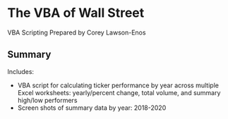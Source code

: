 # The VBA of Wall Street

VBA Scripting Prepared by Corey Lawson-Enos

## Summary

Includes:
- VBA script for calculating ticker performance by year across multiple Excel worksheets: yearly/percent change, total volume, and summary high/low performers
- Screen shots of summary data by year: 2018-2020
